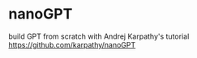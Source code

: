 # nanoGPT
build GPT from scratch with Andrej Karpathy's tutorial https://github.com/karpathy/nanoGPT
